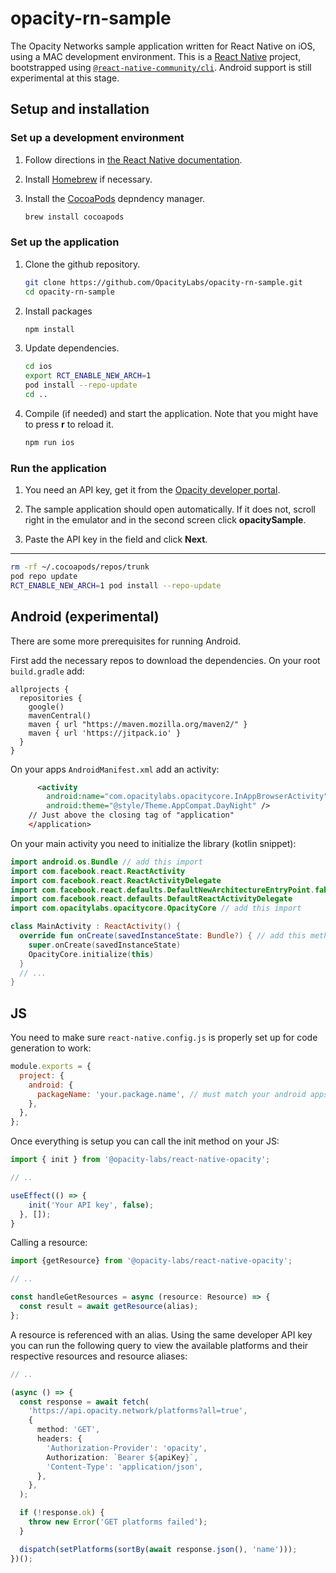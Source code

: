 # opacity-rn-sample

The Opacity Networks sample application written for React Native on iOS, using a MAC development environment.
This is a [React Native](https://reactnative.dev) project, bootstrapped using [`@react-native-community/cli`](https://github.com/react-native-community/cli).
Android support is still experimental at this stage.

## Setup and installation

### Set up a development environment

1. Follow directions in [the React Native documentation](https://reactnative.dev/docs/set-up-your-environment).

1. Install [Homebrew](https://brew.sh/) if necessary.

1. Install the [CocoaPods](https://cocoapods.org/) depndency manager.

   ```sh
   brew install cocoapods
   ```

### Set up the application

1. Clone the github repository.

    ```sh
    git clone https://github.com/OpacityLabs/opacity-rn-sample.git
    cd opacity-rn-sample
    ```

1. Install packages

    ```sh
    npm install
    ```

1. Update dependencies.

   ```sh
   cd ios
   export RCT_ENABLE_NEW_ARCH=1
   pod install --repo-update
   cd ..
   ```

1. Compile (if needed) and start the application.
   Note that you might have to press **r** to reload it.

   ```sh
   npm run ios
   ```

### Run the application

1. You need an API key, get it from the [Opacity developer portal](https://app.opacity.network/login).

1. The sample application should open automatically.
   If it does not, scroll right in the emulator and in the second screen click **opacitySample**.

1. Paste the API key in the field and click **Next**.



---------------------------



```sh
rm -rf ~/.cocoapods/repos/trunk
pod repo update
RCT_ENABLE_NEW_ARCH=1 pod install --repo-update
```



## Android (experimental)

There are some more prerequisites for running Android.

First add the necessary repos to download the dependencies. On your root `build.gradle` add:

```
allprojects {
  repositories {
    google()
    mavenCentral()
    maven { url "https://maven.mozilla.org/maven2/" }
    maven { url 'https://jitpack.io' }
  }
}
```

On your apps `AndroidManifest.xml` add an activity:

```xml
      <activity
        android:name="com.opacitylabs.opacitycore.InAppBrowserActivity"
        android:theme="@style/Theme.AppCompat.DayNight" />
    // Just above the closing tag of "application"
    </application>
```

On your main activity you need to initialize the library (kotlin snippet):

```kotlin
import android.os.Bundle // add this import
import com.facebook.react.ReactActivity
import com.facebook.react.ReactActivityDelegate
import com.facebook.react.defaults.DefaultNewArchitectureEntryPoint.fabricEnabled
import com.facebook.react.defaults.DefaultReactActivityDelegate
import com.opacitylabs.opacitycore.OpacityCore // add this import

class MainActivity : ReactActivity() {
  override fun onCreate(savedInstanceState: Bundle?) { // add this method
    super.onCreate(savedInstanceState)
    OpacityCore.initialize(this)
  }
  // ...
}
```

## JS

You need to make sure `react-native.config.js` is properly set up for code generation to work:

```js
module.exports = {
  project: {
    android: {
      packageName: 'your.package.name', // must match your android apps package name, take a look into build.gradle
    },
  },
};
```

Once everything is setup you can call the init method on your JS:

```ts
import { init } from '@opacity-labs/react-native-opacity';

// ..

useEffect(() => {
    init('Your API key', false);
  }, []);
}

```

Calling a resource:

```ts
import {getResource} from '@opacity-labs/react-native-opacity';

// ..

const handleGetResources = async (resource: Resource) => {
  const result = await getResource(alias);
};
```

A resource is referenced with an alias. Using the same developer API key you can run the following query to view the available platforms and their respective resources and resource aliases:

```ts
// ..

(async () => {
  const response = await fetch(
    'https://api.opacity.network/platforms?all=true',
    {
      method: 'GET',
      headers: {
        'Authorization-Provider': 'opacity',
        Authorization: `Bearer ${apiKey}`,
        'Content-Type': 'application/json',
      },
    },
  );

  if (!response.ok) {
    throw new Error('GET platforms failed');
  }

  dispatch(setPlatforms(sortBy(await response.json(), 'name')));
})();
```
